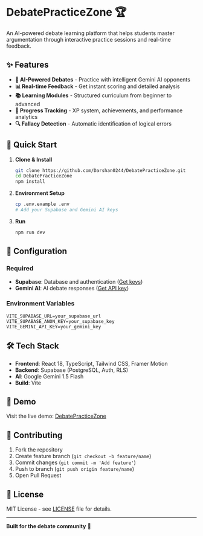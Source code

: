 # DebatePracticeZone 🏆

An AI-powered debate learning platform that helps students master argumentation through interactive practice sessions and real-time feedback.

## ✨ Features

- **🤖 AI-Powered Debates** - Practice with intelligent Gemini AI opponents
- **📊 Real-time Feedback** - Get instant scoring and detailed analysis
- **📚 Learning Modules** - Structured curriculum from beginner to advanced
- **🏅 Progress Tracking** - XP system, achievements, and performance analytics
- **🔍 Fallacy Detection** - Automatic identification of logical errors

## 🚀 Quick Start

1. **Clone & Install**
   ```bash
   git clone https://github.com/Darshan0244/DebatePracticeZone.git
   cd DebatePracticeZone
   npm install
   ```

2. **Environment Setup**
   ```bash
   cp .env.example .env
   # Add your Supabase and Gemini AI keys
   ```

3. **Run**
   ```bash
   npm run dev
   ```

## 🔧 Configuration

### Required
- **Supabase**: Database and authentication ([Get keys](https://supabase.com))
- **Gemini AI**: AI debate responses ([Get API key](https://makersuite.google.com/app/apikey))

### Environment Variables
```env
VITE_SUPABASE_URL=your_supabase_url
VITE_SUPABASE_ANON_KEY=your_supabase_key
VITE_GEMINI_API_KEY=your_gemini_key
```

## 🛠️ Tech Stack

- **Frontend**: React 18, TypeScript, Tailwind CSS, Framer Motion
- **Backend**: Supabase (PostgreSQL, Auth, RLS)
- **AI**: Google Gemini 1.5 Flash
- **Build**: Vite

## 📱 Demo

Visit the live demo: [DebatePracticeZone](https://eloquent-sorbet-f1de73.netlify.app/)

## 🤝 Contributing

1. Fork the repository
2. Create feature branch (`git checkout -b feature/name`)
3. Commit changes (`git commit -m 'Add feature'`)
4. Push to branch (`git push origin feature/name`)
5. Open Pull Request

## 📄 License

MIT License - see [LICENSE](LICENSE) file for details.

---

**Built for the debate community** 🎯